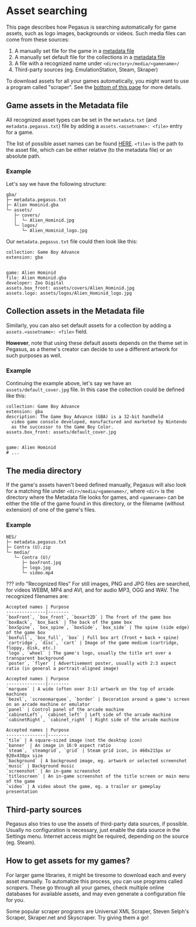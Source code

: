 # Asset searching

This page describes how Pegasus is searching automatically for game assets, such as logo images, backgrounds or videos. Such media files can come from these sources:

1. A manually set file for the game in a [metadata file](meta-files.md)
2. A manually set default file for the collections in a [metadata file](meta-files.md)
3. A file with a recognized name under `<directory>/media/<gamename>/`
4. Third-party sources (eg. EmulationStation, Steam, Skraper)

To download assets for all your games automatically, you might want to use a program called "scraper". See the [bottom of this page](#how-to-get-assets-for-my-games) for more details.


## Game assets in the Metadata file

All recognized asset types can be set in the `metadata.txt` (and `metadata.pegasus.txt`) file by adding a `assets.<assetname>: <file>` entry for a game.

The list of possible asset names can be found [HERE](../themes/api.md#game-assets). `<file>` is the path to the asset file, which can be either relative (to the metadata file) or an absolute path.

### Example

Let's say we have the following structure:

```
gba/
├─ metadata.pegasus.txt
├─ Alien Hominid.gba
└─ assets/
   ├─ covers/
   │  └─ Alien_Hominid.jpg
   └─ logos/
      └─ Alien_Hominid_logo.jpg
```

Our `metadata.pegasus.txt` file could then look like this:

```make
collection: Game Boy Advance
extension: gba


game: Alien Hominid
file: Alien Hominid.gba
developer: Zoo Digital
assets.box_front: assets/covers/Alien_Hominid.jpg
assets.logo: assets/logos/Alien_Hominid_logo.jpg
```


## Collection assets in the Metadata file

Similarly, you can also set default assets for a collection by adding a `assets.<assetname>: <file>` field.

**However**, note that using these default assets depends on the theme set in Pegasus, as a theme's creator can decide to use a different artwork for such purposes as well.

### Example

Continuing the example above, let's say we have an `assets/default_cover.jpg` file. In this case the collection could be defined like this:

```make
collection: Game Boy Advance
extension: gba
description: The Game Boy Advance (GBA) is a 32-bit handheld
  video game console developed, manufactured and marketed by Nintendo
  as the successor to the Game Boy Color.
assets.box_front: assets/default_cover.jpg


game: Alien Hominid
# ...
```


## The media directory

If the game's assets haven't beed defined manually, Pegasus will also look for a matching file under `<dir>/media/<gamename>/`, where `<dir>` is the directory where the Metadata file looks for games, and `<gamename>` can be either the title of the game found in this directory, or the filename (without extension) of one of the game's files.

### Example

```
NES/
├─ metadata.pegasus.txt
├─ Contra (U).zip
└─ media/
   └─ Contra (U)/
      ├─ boxFront.jpg
      ├─ logo.jpg
      └─ video.mp4
```

??? info "Recognized files"
    For still images, PNG and JPG files are searched, for videos WEBM, MP4 and AVI, and for audio MP3, OGG and WAV. The recognized filenames are:

    Accepted names | Purpose
    ---------------|--------
    `boxFront`, `box_front`, `boxart2D` | The front of the game box
    `boxBack`, `box_back` | The back of the game box
    `boxSpine`, `box_spine`, `boxSide`, `box_side` | The spine (side edge) of the game box
    `boxFull`, `box_full`, `box` | Full box art (front + back + spine)
    `cartridge`, `disc`, `cart` | Image of the game medium (cartridge, floppy, disk, etc.)
    `logo`, `wheel` | The game's logo, usually the title art over a transparent background
    `poster`, `flyer` | Advertisement poster, usually with 2:3 aspect ratio (in general a portrait-aligned image)

    Accepted names | Purpose
    ---------------|--------
    `marquee` | A wide (often over 3:1) artwork on the top of arcade machines
    `bezel`, `screenmarquee`, `border` | Decoration around a game's screen on an arcade machine or emulator
    `panel` | Control panel of the arcade machine
    `cabinetLeft`, `cabinet_left` | Left side of the arcade machine
    `cabinetRight`, `cabinet_right` | Right side of the arcade machine

    Accepted names | Purpose
    ---------------|--------
    `tile` | A square-sized image (not the desktop icon)
    `banner` | An image in 16:9 aspect ratio
    `steam`, `steamgrid`, `grid` | Steam grid icon, in 460x215px or 920x430px size
    `background` | A background image, eg. artwork or selected screenshot
    `music` | Background music
    `screenshot` | An in-game screenshot
    `titlescreen` | An in-game screenshot of the title screen or main menu of the game
    `video` | A video about the game, eg. a trailer or gameplay presentation

## Third-party sources

Pegasus also tries to use the assets of third-party data sources, if possible. Usually no configuration is necessary, just enable the data source in the Settings menu. Internet access might be required, depending on the source (eg. Steam).

## How to get assets for my games?

For larger game libraries, it might be tiresome to download each and every asset manually. To automatize this process, you can use programs called *scraper*s. These go through all your games, check multiple online databases for available assets, and may even generate a configuration file for you.

Some popular scraper programs are Universal XML Scraper, Steven Selph's Scraper, Skraper.net and Skyscraper. Try giving them a go!
